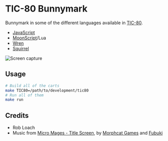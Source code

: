 # TIC-80 Bunnymark

Bunnymark in some of the different languages available in [TIC-80](https://tic.compouter).

- [JavaScript](https://tic.computer/play?cart=990)
- [MoonScript](https://tic.computer/play?cart=989)/Lua
- [Wren](https://tic.computer/play?cart=987)
- [Squirrel](https://tic.computer/play?cart=988)

![Screen capture](screen.gif)

## Usage

```sh
# Build all of the carts
make TIC80=/path/to/development/tic80
# Run all of them
make run
```

## Credits
- Rob Loach
- Music from [Micro Mages - Title Screen](https://tic80.com/play?cart=616), by [Morphcat Games](http://morphcat.de/) and [Fubuki](https://tic80.com/user?id=219)
